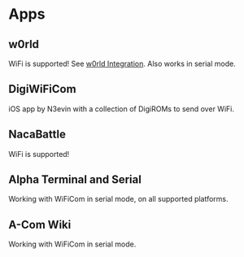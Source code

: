 # Apps

## w0rld

WiFi is supported! See [w0rld Integration](w0rld_integration.md). Also works in serial mode.

## DigiWiFiCom

iOS app by N3evin with a collection of DigiROMs to send over WiFi.

## NacaBattle

WiFi is supported!

## Alpha Terminal and Serial

Working with WiFiCom in serial mode, on all supported platforms.

## A-Com Wiki

Working with WiFiCom in serial mode.
